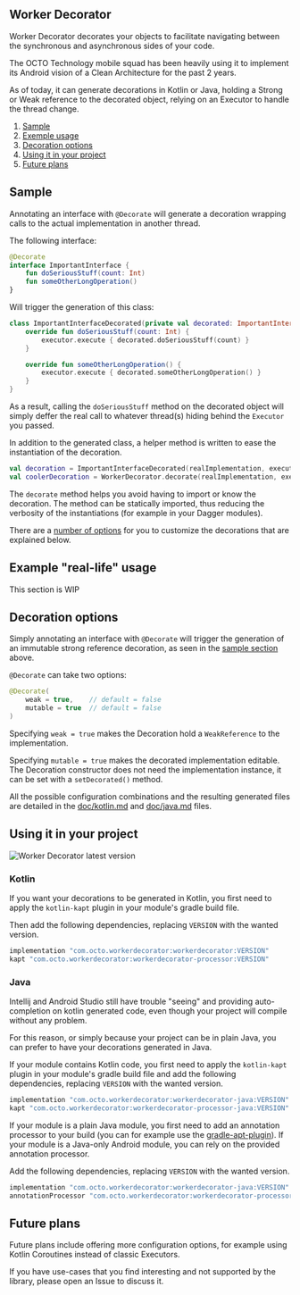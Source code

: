 Worker Decorator
---

Worker Decorator decorates your objects to facilitate navigating between the synchronous and asynchronous sides of your code.

The OCTO Technology mobile squad has been heavily using it to implement its Android vision of a Clean Architecture for the past 2 years.

As of today, it can generate decorations in Kotlin or Java, holding a Strong or Weak reference to the decorated object, relying on an Executor to handle the thread change.

1. [Sample](#sample)
2. [Exemple usage](#real-usage)
3. [Decoration options](#options)
4. [Using it in your project](#using)
5. [Future plans](#future)

## <a name="quick-usage"></a>Sample
Annotating an interface with `@Decorate` will generate a decoration wrapping calls to the actual implementation in another thread.

The following interface:

```kotlin
@Decorate
interface ImportantInterface {
    fun doSeriousStuff(count: Int)
    fun someOtherLongOperation()
}
```

Will trigger the generation of this class:

```kotlin
class ImportantInterfaceDecorated(private val decorated: ImportantInterface, private val executor: Executor) : ImportantInterface {
    override fun doSeriousStuff(count: Int) {
        executor.execute { decorated.doSeriousStuff(count) }
    }

    override fun someOtherLongOperation() {
        executor.execute { decorated.someOtherLongOperation() }
    }
}
```

As a result, calling the `doSeriousStuff` method on the decorated object will simply deffer the real call to whatever thread(s) hiding behind the `Executor` you passed.

In addition to the generated class, a helper method is written to ease the instantiation of the decoration.

```kotlin
val decoration = ImportantInterfaceDecorated(realImplementation, executor) // "Natural" way
val coolerDecoration = WorkerDecorator.decorate(realImplementation, executor) // Helper method way
```

The `decorate` method helps you avoid having to import or know the decoration. The method can be statically imported, thus reducing the verbosity of the instantiations (for example in your Dagger modules).

There are a [number of options](#options) for you to customize the decorations that are explained below.

## <a name="real-usage"></a>Example "real-life" usage
This section is WIP

## <a name="options"></a>Decoration options
Simply annotating an interface with `@Decorate` will trigger the generation of an immutable strong reference decoration, as seen in the [sample section](#sample) above.

`@Decorate` can take two options:

```kotlin
@Decorate(
    weak = true,    // default = false
    mutable = true  // default = false
)
```

Specifying `weak = true` makes the Decoration hold a `WeakReference` to the implementation.

Specifying `mutable = true` makes the decorated implementation editable. The Decoration constructor does not need the implementation instance, it can be set with a `setDecorated()` method.

All the possible configuration combinations and the resulting generated files are detailed in the [doc/kotlin.md](doc/kotlin.md) and [doc/java.md](doc/java.md) files.

## <a name="using"></a>Using it in your project
![Worker Decorator latest version][badge]

### Kotlin
If you want your decorations to be generated in Kotlin, you first need to apply the `kotlin-kapt` plugin in your module's gradle build file.

Then add the following dependencies, replacing `VERSION` with the wanted version.

```groovy
implementation "com.octo.workerdecorator:workerdecorator:VERSION"
kapt "com.octo.workerdecorator:workerdecorator-processor:VERSION"
```

### Java
Intellij and Android Studio still have trouble "seeing" and providing auto-completion on kotlin generated code, even though your project will compile without any problem.

For this reason, or simply because your project can be in plain Java, you can prefer to have your decorations generated in Java.

If your module contains Kotlin code, you first need to apply the `kotlin-kapt` plugin in your module's gradle build file and add the following dependencies, replacing `VERSION` with the wanted version.

```groovy
implementation "com.octo.workerdecorator:workerdecorator-java:VERSION"
kapt "com.octo.workerdecorator:workerdecorator-processor-java:VERSION"
```

If your module is a plain Java module, you first need to add an annotation processor to your build (you can for example use the [gradle-apt-plugin](https://github.com/tbroyer/gradle-apt-plugin)). If your module is a Java-only Android module, you can rely on the provided annotation processor.

Add the following dependencies, replacing `VERSION` with the wanted version.

```groovy
implementation "com.octo.workerdecorator:workerdecorator-java:VERSION"
annotationProcessor "com.octo.workerdecorator:workerdecorator-processor-java:VERSION"
```

## <a name="future"></a>Future plans
Future plans include offering more configuration options, for example using Kotlin Coroutines instead of classic Executors.

If you have use-cases that you find interesting and not supported by the library, please open an Issue to discuss it.

[badge]: https://api.bintray.com/packages/octomob/maven/workerdecorator/images/download.svg "Latest version badge"